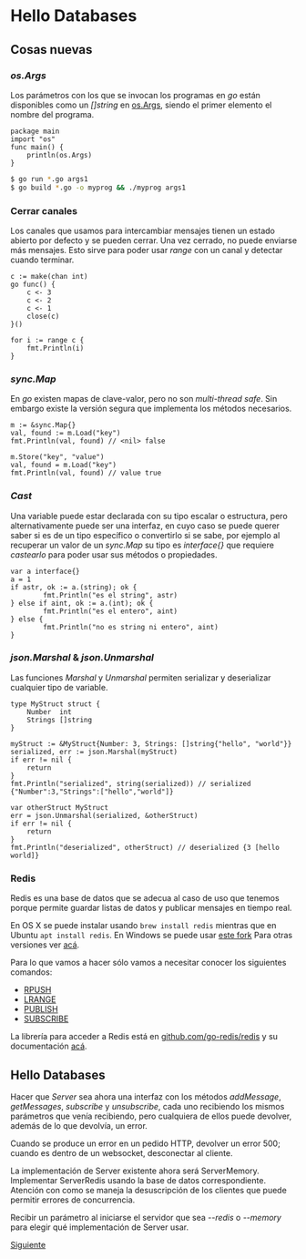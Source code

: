 # Hello Databases

## Cosas nuevas

### _os.Args_

Los parámetros con los que se invocan los programas en _go_ están
disponibles como un _[]string_ en
[os.Args](https://golang.org/pkg/os/#pkg-variables), siendo el primer elemento
el nombre del programa.

```golang
package main
import "os"
func main() {
	println(os.Args)
}
```

```bash
$ go run *.go args1
$ go build *.go -o myprog && ./myprog args1
```

### Cerrar canales

Los canales que usamos para intercambiar mensajes tienen un estado
abierto por defecto y se pueden cerrar. Una vez cerrado, no puede
enviarse más mensajes. Esto sirve para poder usar _range_ con un canal y
detectar cuando terminar.

```golang
c := make(chan int)
go func() {
	c <- 3
	c <- 2
	c <- 1
	close(c)
}()

for i := range c {
	fmt.Println(i)
}
```

### _sync.Map_

En _go_ existen mapas de clave-valor, pero no son _multi-thread safe_.
Sin embargo existe la versión segura que implementa los métodos necesarios.

```golang
m := &sync.Map{}
val, found := m.Load("key")
fmt.Println(val, found) // <nil> false

m.Store("key", "value")
val, found = m.Load("key")
fmt.Println(val, found) // value true
```

### _Cast_

Una variable puede estar declarada con su tipo escalar o estructura, pero
alternativamente puede ser una interfaz, en cuyo caso se puede querer
saber si es de un tipo específico o convertirlo si se sabe, por ejemplo
al recuperar un valor de un _sync.Map_ su tipo es _interface{}_ que
requiere _castearlo_ para poder usar sus métodos o propiedades.

```golang
var a interface{}
a = 1
if astr, ok := a.(string); ok {
        fmt.Println("es el string", astr)
} else if aint, ok := a.(int); ok {
        fmt.Println("es el entero", aint)
} else {
        fmt.Println("no es string ni entero", aint)
}
```

### _json.Marshal_ & _json.Unmarshal_

Las funciones _Marshal_ y _Unmarshal_ permiten serializar y deserializar
cualquier tipo de variable.

```golang
type MyStruct struct {
	Number  int
	Strings []string
}

myStruct := &MyStruct{Number: 3, Strings: []string{"hello", "world"}}
serialized, err := json.Marshal(myStruct)
if err != nil {
	return
}
fmt.Println("serialized", string(serialized)) // serialized {"Number":3,"Strings":["hello","world"]}

var otherStruct MyStruct
err = json.Unmarshal(serialized, &otherStruct)
if err != nil {
	return
}
fmt.Println("deserialized", otherStruct) // deserialized {3 [hello world]}
```

### Redis

Redis es una base de datos que se adecua al caso de uso que tenemos
porque permite guardar listas de datos y publicar mensajes en tiempo
real.

En OS X se puede instalar usando `brew install redis` mientras que en
Ubuntu `apt install redis`. En Windows se puede usar
[este fork](https://github.com/MicrosoftArchive/redis/releases/tag/win-3.0.504)
Para otras versiones ver [acá](https://redis.io/download).

Para lo que vamos a hacer sólo vamos a necesitar conocer los siguientes
comandos:

* [RPUSH](https://redis.io/commands/rpush)
* [LRANGE](https://redis.io/commands/lrange)
* [PUBLISH](https://redis.io/commands/publish)
* [SUBSCRIBE](https://redis.io/commands/subscribe)

La librería para acceder a Redis está en
[github.com/go-redis/redis](https://github.com/go-redis/redis) y su
documentación [acá](https://godoc.org/github.com/go-redis/redis).

## Hello Databases

Hacer que _Server_ sea ahora una interfaz con los métodos _addMessage_,
_getMessages_, _subscribe_ y _unsubscribe_, cada uno recibiendo los
mismos parámetros que venía recibiendo, pero cualquiera de ellos puede
devolver, además de lo que devolvía, un error.

Cuando se produce un error en un pedido HTTP, devolver un error 500;
cuando es dentro de un websocket, desconectar al cliente.

La implementación de Server existente ahora será ServerMemory.
Implementar ServerRedis usando la base de datos correspondiente.
Atención con como se maneja la desuscripción de los clientes que puede
permitir errores de concurrencia.

Recibir un parámetro al iniciarse el servidor que sea _--redis_ o
_--memory_ para elegir qué implementación de Server usar.

[Siguiente](../11_HelloTests)
